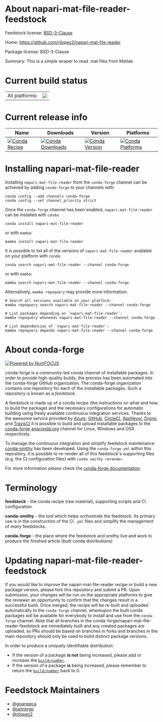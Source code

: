 About napari-mat-file-reader-feedstock
======================================

Feedstock license: [BSD-3-Clause](https://github.com/conda-forge/napari-mat-file-reader-feedstock/blob/main/LICENSE.txt)

Home: https://github.com/rjlopez2/napari-mat-file-reader

Package license: BSD-3-Clause

Summary: This is a simple wraper to read .mat files from Matlab

Current build status
====================


<table><tr><td>All platforms:</td>
    <td>
      <a href="https://dev.azure.com/conda-forge/feedstock-builds/_build/latest?definitionId=19118&branchName=main">
        <img src="https://dev.azure.com/conda-forge/feedstock-builds/_apis/build/status/napari-mat-file-reader-feedstock?branchName=main">
      </a>
    </td>
  </tr>
</table>

Current release info
====================

| Name | Downloads | Version | Platforms |
| --- | --- | --- | --- |
| [![Conda Recipe](https://img.shields.io/badge/recipe-napari--mat--file--reader-green.svg)](https://anaconda.org/conda-forge/napari-mat-file-reader) | [![Conda Downloads](https://img.shields.io/conda/dn/conda-forge/napari-mat-file-reader.svg)](https://anaconda.org/conda-forge/napari-mat-file-reader) | [![Conda Version](https://img.shields.io/conda/vn/conda-forge/napari-mat-file-reader.svg)](https://anaconda.org/conda-forge/napari-mat-file-reader) | [![Conda Platforms](https://img.shields.io/conda/pn/conda-forge/napari-mat-file-reader.svg)](https://anaconda.org/conda-forge/napari-mat-file-reader) |

Installing napari-mat-file-reader
=================================

Installing `napari-mat-file-reader` from the `conda-forge` channel can be achieved by adding `conda-forge` to your channels with:

```
conda config --add channels conda-forge
conda config --set channel_priority strict
```

Once the `conda-forge` channel has been enabled, `napari-mat-file-reader` can be installed with `conda`:

```
conda install napari-mat-file-reader
```

or with `mamba`:

```
mamba install napari-mat-file-reader
```

It is possible to list all of the versions of `napari-mat-file-reader` available on your platform with `conda`:

```
conda search napari-mat-file-reader --channel conda-forge
```

or with `mamba`:

```
mamba search napari-mat-file-reader --channel conda-forge
```

Alternatively, `mamba repoquery` may provide more information:

```
# Search all versions available on your platform:
mamba repoquery search napari-mat-file-reader --channel conda-forge

# List packages depending on `napari-mat-file-reader`:
mamba repoquery whoneeds napari-mat-file-reader --channel conda-forge

# List dependencies of `napari-mat-file-reader`:
mamba repoquery depends napari-mat-file-reader --channel conda-forge
```


About conda-forge
=================

[![Powered by
NumFOCUS](https://img.shields.io/badge/powered%20by-NumFOCUS-orange.svg?style=flat&colorA=E1523D&colorB=007D8A)](https://numfocus.org)

conda-forge is a community-led conda channel of installable packages.
In order to provide high-quality builds, the process has been automated into the
conda-forge GitHub organization. The conda-forge organization contains one repository
for each of the installable packages. Such a repository is known as a *feedstock*.

A feedstock is made up of a conda recipe (the instructions on what and how to build
the package) and the necessary configurations for automatic building using freely
available continuous integration services. Thanks to the awesome service provided by
[Azure](https://azure.microsoft.com/en-us/services/devops/), [GitHub](https://github.com/),
[CircleCI](https://circleci.com/), [AppVeyor](https://www.appveyor.com/),
[Drone](https://cloud.drone.io/welcome), and [TravisCI](https://travis-ci.com/)
it is possible to build and upload installable packages to the
[conda-forge](https://anaconda.org/conda-forge) [anaconda.org](https://anaconda.org/)
channel for Linux, Windows and OSX respectively.

To manage the continuous integration and simplify feedstock maintenance
[conda-smithy](https://github.com/conda-forge/conda-smithy) has been developed.
Using the ``conda-forge.yml`` within this repository, it is possible to re-render all of
this feedstock's supporting files (e.g. the CI configuration files) with ``conda smithy rerender``.

For more information please check the [conda-forge documentation](https://conda-forge.org/docs/).

Terminology
===========

**feedstock** - the conda recipe (raw material), supporting scripts and CI configuration.

**conda-smithy** - the tool which helps orchestrate the feedstock.
                   Its primary use is in the construction of the CI ``.yml`` files
                   and simplify the management of *many* feedstocks.

**conda-forge** - the place where the feedstock and smithy live and work to
                  produce the finished article (built conda distributions)


Updating napari-mat-file-reader-feedstock
=========================================

If you would like to improve the napari-mat-file-reader recipe or build a new
package version, please fork this repository and submit a PR. Upon submission,
your changes will be run on the appropriate platforms to give the reviewer an
opportunity to confirm that the changes result in a successful build. Once
merged, the recipe will be re-built and uploaded automatically to the
`conda-forge` channel, whereupon the built conda packages will be available for
everybody to install and use from the `conda-forge` channel.
Note that all branches in the conda-forge/napari-mat-file-reader-feedstock are
immediately built and any created packages are uploaded, so PRs should be based
on branches in forks and branches in the main repository should only be used to
build distinct package versions.

In order to produce a uniquely identifiable distribution:
 * If the version of a package **is not** being increased, please add or increase
   the [``build/number``](https://docs.conda.io/projects/conda-build/en/latest/resources/define-metadata.html#build-number-and-string).
 * If the version of a package **is** being increased, please remember to return
   the [``build/number``](https://docs.conda.io/projects/conda-build/en/latest/resources/define-metadata.html#build-number-and-string)
   back to 0.

Feedstock Maintainers
=====================

* [@goanpeca](https://github.com/goanpeca/)
* [@jaimergp](https://github.com/jaimergp/)
* [@rjlopez2](https://github.com/rjlopez2/)

